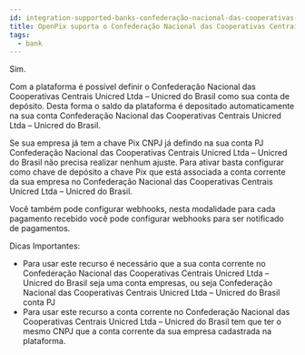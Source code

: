 ```yaml
---
id: integration-supported-banks-confederação-nacional-das-cooperativas-centrais-unicred-ltda-–-unicred-do-brasil
title: OpenPix suporta o Confederação Nacional das Cooperativas Centrais Unicred Ltda – Unicred do Brasil ?
tags:
  - bank
---
```


Sim.

Com a plataforma é possível definir o Confederação Nacional das Cooperativas Centrais Unicred Ltda – Unicred do Brasil como sua conta de depósito. Desta forma o saldo da plataforma é depositado automaticamente na sua conta Confederação Nacional das Cooperativas Centrais Unicred Ltda – Unicred do Brasil.

Se sua empresa já tem a chave Pix CNPJ já defindo na sua conta PJ Confederação Nacional das Cooperativas Centrais Unicred Ltda – Unicred do Brasil não precisa realizar nenhum ajuste. Para ativar basta configurar como chave de depósito a chave Pix que está associada a conta corrente da sua empresa no Confederação Nacional das Cooperativas Centrais Unicred Ltda – Unicred do Brasil.

Você também pode configurar webhooks, nesta modalidade para cada pagamento recebido você pode configurar webhooks para ser notificado de pagamentos.

Dicas Importantes:

- Para usar este recurso é necessário que a sua conta corrente no Confederação Nacional das Cooperativas Centrais Unicred Ltda – Unicred do Brasil seja uma conta empresas, ou seja Confederação Nacional das Cooperativas Centrais Unicred Ltda – Unicred do Brasil conta PJ
- Para usar este recurso a conta corrente no Confederação Nacional das Cooperativas Centrais Unicred Ltda – Unicred do Brasil tem que ter o mesmo CNPJ que a conta corrente da sua empresa cadastrada na plataforma.
